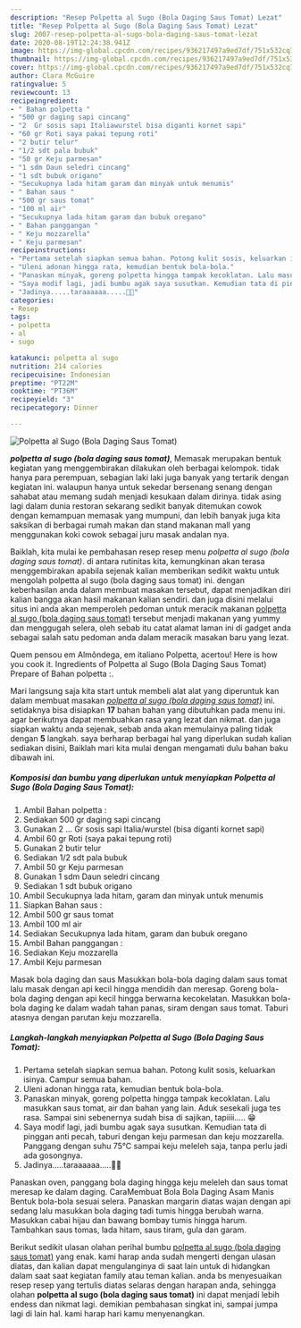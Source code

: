 ```yaml
---
description: "Resep Polpetta al Sugo (Bola Daging Saus Tomat) Lezat"
title: "Resep Polpetta al Sugo (Bola Daging Saus Tomat) Lezat"
slug: 2007-resep-polpetta-al-sugo-bola-daging-saus-tomat-lezat
date: 2020-08-19T12:24:38.941Z
image: https://img-global.cpcdn.com/recipes/936217497a9ed7df/751x532cq70/polpetta-al-sugo-bola-daging-saus-tomat-foto-resep-utama.jpg
thumbnail: https://img-global.cpcdn.com/recipes/936217497a9ed7df/751x532cq70/polpetta-al-sugo-bola-daging-saus-tomat-foto-resep-utama.jpg
cover: https://img-global.cpcdn.com/recipes/936217497a9ed7df/751x532cq70/polpetta-al-sugo-bola-daging-saus-tomat-foto-resep-utama.jpg
author: Clara McGuire
ratingvalue: 5
reviewcount: 13
recipeingredient:
- " Bahan polpetta "
- "500 gr daging sapi cincang"
- "2  Gr sosis sapi Italiawurstel bisa diganti kornet sapi"
- "60 gr Roti saya pakai tepung roti"
- "2 butir telur"
- "1/2 sdt pala bubuk"
- "50 gr Keju parmesan"
- "1 sdm Daun seledri cincang"
- "1 sdt bubuk origano"
- "Secukupnya lada hitam garam dan minyak untuk menumis"
- " Bahan saus "
- "500 gr saus tomat"
- "100 ml air"
- "Secukupnya lada hitam garam dan bubuk oregano"
- " Bahan panggangan "
- " Keju mozzarella"
- " Keju parmesan"
recipeinstructions:
- "Pertama setelah siapkan semua bahan. Potong kulit sosis, keluarkan isinya. Campur semua bahan."
- "Uleni adonan hingga rata, kemudian bentuk bola-bola."
- "Panaskan minyak, goreng polpetta hingga tampak kecoklatan. Lalu masukkan saus tomat, air dan bahan yang lain. Aduk sesekali juga tes rasa. Sampai sini sebenernya sudah bisa di sajikan, tapiiii..... 😁"
- "Saya modif lagi, jadi bumbu agak saya susutkan. Kemudian tata di pinggan anti pecah, taburi dengan keju parmesan dan keju mozzarella. Panggang dengan suhu 75℃ sampai keju meleleh saja, tanpa perlu jadi ada gosongnya."
- "Jadinya.....taraaaaaa.....🎉🎉"
categories:
- Resep
tags:
- polpetta
- al
- sugo

katakunci: polpetta al sugo 
nutrition: 214 calories
recipecuisine: Indonesian
preptime: "PT22M"
cooktime: "PT36M"
recipeyield: "3"
recipecategory: Dinner

---
```



![Polpetta al Sugo (Bola Daging Saus Tomat)](https://img-global.cpcdn.com/recipes/936217497a9ed7df/751x532cq70/polpetta-al-sugo-bola-daging-saus-tomat-foto-resep-utama.jpg)

<b><i>polpetta al sugo (bola daging saus tomat)</i></b>, Memasak merupakan bentuk kegiatan yang menggembirakan dilakukan oleh berbagai kelompok. tidak hanya para perempuan, sebagian laki laki juga banyak yang tertarik dengan kegiatan ini. walaupun hanya untuk sekedar bersenang senang dengan sahabat atau memang sudah menjadi kesukaan dalam dirinya. tidak asing lagi dalam dunia restoran sekarang sedikit banyak ditemukan cowok dengan kemampuan memasak yang mumpuni, dan lebih banyak juga kita saksikan di berbagai rumah makan dan stand makanan mall yang menggunakan koki cowok sebagai juru masak andalan nya.

Baiklah, kita mulai ke pembahasan resep resep menu <i>polpetta al sugo (bola daging saus tomat)</i>. di antara rutinitas kita, kemungkinan akan terasa menggembirakan apabila sejenak kalian memberikan sedikit waktu untuk mengolah polpetta al sugo (bola daging saus tomat) ini. dengan keberhasilan anda dalam membuat masakan tersebut, dapat menjadikan diri kalian bangga akan hasil makanan kalian sendiri. dan juga disini melalui situs ini anda akan memperoleh pedoman untuk meracik makanan <u>polpetta al sugo (bola daging saus tomat)</u> tersebut menjadi makanan yang yummy dan menggugah selera, oleh sebab itu catat alamat laman ini di gadget anda sebagai salah satu pedoman anda dalam meracik masakan baru yang lezat.

Quem pensou em Almôndega, em italiano Polpetta, acertou! Here is how you cook it. Ingredients of Polpetta al Sugo (Bola Daging Saus Tomat) Prepare of Bahan polpetta :.


Mari langsung saja kita start untuk membeli alat alat yang diperuntuk kan dalam membuat masakan <u><i>polpetta al sugo (bola daging saus tomat)</i></u> ini. setidaknya bisa disiapkan <b>17</b> bahan bahan yang dibutuhkan pada menu ini. agar berikutnya dapat membuahkan rasa yang lezat dan nikmat. dan juga siapkan waktu anda sejenak, sebab anda akan memulainya paling tidak dengan <b>5</b> langkah. saya berharap berbagai hal yang diperlukan sudah kalian sediakan disini, Baiklah mari kita mulai dengan mengamati dulu bahan baku dibawah ini.

<!--inarticleads1-->

##### Komposisi dan bumbu yang diperlukan untuk menyiapkan Polpetta al Sugo (Bola Daging Saus Tomat):

1. Ambil  Bahan polpetta :
1. Sediakan 500 gr daging sapi cincang
1. Gunakan 2 ... Gr sosis sapi Italia/wurstel (bisa diganti kornet sapi)
1. Ambil 60 gr Roti (saya pakai tepung roti)
1. Gunakan 2 butir telur
1. Sediakan 1/2 sdt pala bubuk
1. Ambil 50 gr Keju parmesan
1. Gunakan 1 sdm Daun seledri cincang
1. Sediakan 1 sdt bubuk origano
1. Ambil Secukupnya lada hitam, garam dan minyak untuk menumis
1. Siapkan  Bahan saus :
1. Ambil 500 gr saus tomat
1. Ambil 100 ml air
1. Sediakan Secukupnya lada hitam, garam dan bubuk oregano
1. Ambil  Bahan panggangan :
1. Sediakan  Keju mozzarella
1. Ambil  Keju parmesan


Masak bola daging dan saus Masukkan bola-bola daging dalam saus tomat lalu masak dengan api kecil hingga mendidih dan meresap. Goreng bola-bola daging dengan api kecil hingga berwarna kecokelatan. Masukkan bola-bola daging ke dalam wadah tahan panas, siram dengan saus tomat. Taburi atasnya dengan parutan keju mozzarella. 

<!--inarticleads2-->

##### Langkah-langkah menyiapkan Polpetta al Sugo (Bola Daging Saus Tomat):

1. Pertama setelah siapkan semua bahan. Potong kulit sosis, keluarkan isinya. Campur semua bahan.
1. Uleni adonan hingga rata, kemudian bentuk bola-bola.
1. Panaskan minyak, goreng polpetta hingga tampak kecoklatan. Lalu masukkan saus tomat, air dan bahan yang lain. Aduk sesekali juga tes rasa. Sampai sini sebenernya sudah bisa di sajikan, tapiiii..... 😁
1. Saya modif lagi, jadi bumbu agak saya susutkan. Kemudian tata di pinggan anti pecah, taburi dengan keju parmesan dan keju mozzarella. Panggang dengan suhu 75℃ sampai keju meleleh saja, tanpa perlu jadi ada gosongnya.
1. Jadinya.....taraaaaaa.....🎉🎉


Panaskan oven, panggang bola daging hingga keju meleleh dan saus tomat meresap ke dalam daging. CaraMembuat Bola Bola Daging Asam Manis Bentuk bola-bola sesuai selera. Panaskan margarin diatas wajan dengan api sedang lalu masukkan bola daging tadi tumis hingga berubah warna. Masukkan cabai hijau dan bawang bombay tumis hingga harum. Tambahkan saus tomas, lada hitam, saus tiram, gula dan garam. 

Berikut sedikit ulasan olahan perihal bumbu <u>polpetta al sugo (bola daging saus tomat)</u> yang enak. kami harap anda sudah mengerti dengan ulasan diatas, dan kalian dapat mengulanginya di saat lain untuk di hidangkan dalam saat saat kegiatan family atau teman kalian. anda bs menyesuaikan resep resep yang tertulis diatas selaras dengan harapan anda, sehingga olahan <b>polpetta al sugo (bola daging saus tomat)</b> ini dapat menjadi lebih endess dan nikmat lagi. demikian pembahasan singkat ini, sampai jumpa lagi di lain hal. kami harap hari kamu menyenangkan.
